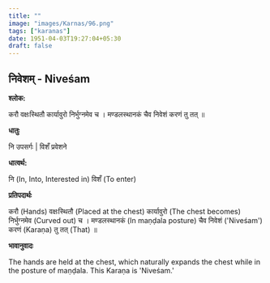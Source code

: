 ```yaml
---
title: ""
image: "images/Karnas/96.png"
tags: ["karanas"]
date: 1951-04-03T19:27:04+05:30
draft: false
---
```


## निवेशम् - Niveśam

**श्लोक:**

करौ वक्षःस्थितौ कार्यावुरो निर्भुग्नमेव च । मण्डलस्थानकं चैव निवेशं करणं तु तत् ॥

**धातुः**

नि उपसर्गः |
विशँ प्रवेशने

**धात्वर्थ:**

नि (In, Into, Interested in)
विशँ (To enter)

**प्रतिपदार्थः**

करौ (Hands) वक्षःस्थितौ (Placed at the chest) कार्यावुरो (The chest becomes) निर्भुग्नमेव (Curved out) च । मण्डलस्थानकं (In maṇḍala posture) चैव निवेशं ('Niveśam') करणं (Karaṇa) तु तत् (That) ॥

**भावानुवादः**

The hands are held at the chest, which naturally expands the chest while in the posture of maṇḍala. This Karaṇa is 'Niveśam.'
